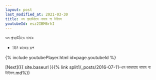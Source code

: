 ```yaml
---
layout: post
last_modified_at: 2021-03-30
title: ওম প্রবরউঠাযে নামায গা টাইমস
youtubeId: esz2IBM6rhI
---
```

 
 
 ওম প্রবরউঠাযে নামায  
 
 -  যিনি কাজের রূপ 
 
  
 
  
 
 
 
 
 
 


{% include youtubePlayer.html id=page.youtubeId %}
 
[Next]({{ site.baseurl }}{% link  split1/_posts/2016-07-11-ওম ভাভায়ায় নামায গা টাইমস.md%})
 
